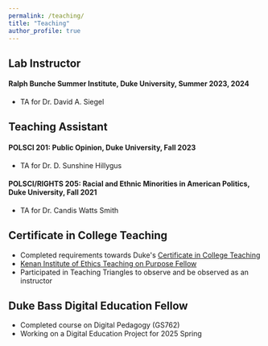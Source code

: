 ```yaml
---
permalink: /teaching/
title: "Teaching"
author_profile: true
---
```


## Lab Instructor
#### Ralph Bunche Summer Institute, Duke University, Summer 2023, 2024 
+ TA for Dr. David A. Siegel 

## Teaching Assistant

#### POLSCI 201: Public Opinion, Duke University, Fall 2023
+ TA for Dr. D. Sunshine Hillygus

#### POLSCI/RIGHTS 205: Racial and Ethnic Minorities in American Politics, Duke University, Fall 2021
+ TA for Dr. Candis Watts Smith

## Certificate in College Teaching
+ Completed requirements towards Duke's [Certificate in College Teaching](https://gradschool.duke.edu/professional-development/programs/certificate-college-teaching/)
+ [Kenan Institute of Ethics Teaching on Purpose Fellow](https://kenan.ethics.duke.edu/teaching-on-purpose/#:~:text=Teaching%20on%20Purpose%20brings%20doctoral,will%20help%20their%20students%20flourish) 
+ Participated in Teaching Triangles to observe and be observed as an instructor 

## Duke Bass Digital Education Fellow
+ Completed course on Digital Pedagogy (GS762)
+ Working on a Digital Education Project for 2025 Spring
